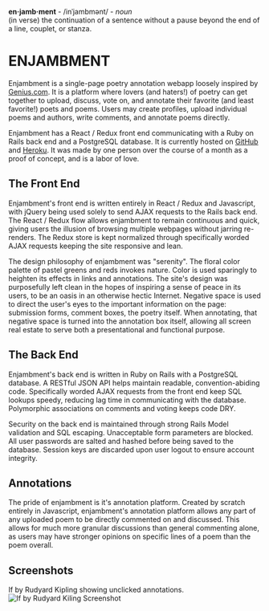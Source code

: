 **en·jamb·ment** - /inˈjambmənt/ - _noun_<br>
(in verse) the continuation of a sentence without a pause beyond the end of a line, couplet, or stanza.

# ENJAMBMENT
Enjambment is a single-page poetry annotation webapp loosely inspired by [Genius.com](https://www.genius.com). It is a platform where lovers (and haters!) of poetry can get together to upload, discuss, vote on, and annotate their favorite (and least favorite!) poets and poems. Users may create profiles, upload individual poems and authors, write comments, and annotate poems directly.

Enjambment has a React / Redux front end communicating with a Ruby on Rails back end and a PostgreSQL database. It is currently hosted on [GitHub](https://github.com) and [Heroku](https://heroku.com). It was made by one person over the course of a month as a proof of concept, and is a labor of love.

## The Front End
Enjambment's front end is written entirely in React / Redux and Javascript, with jQuery being used solely to send AJAX requests to the Rails back end. The React / Redux flow allows enjambment to remain continuous and quick, giving users the illusion of browsing multiple webpages without jarring re-renders. The Redux store is kept normalized through specifically worded AJAX requests keeping the site responsive and lean.

The design philosophy of enjambment was "serenity". The floral color palette of pastel greens and reds invokes nature. Color is used sparingly to heighten its effects in links and annotations. The site's design was purposefully left clean in the hopes of inspiring a sense of peace in its users, to be an oasis in an otherwise hectic Internet. Negative space is used to direct the user's eyes to the important information on the page: submission forms, comment boxes, the poetry itself. When annotating, that negative space is turned into the annotation box itself, allowing all screen real estate to serve both a presentational and functional purpose.

## The Back End
Enjambment's back end is written in Ruby on Rails with a PostgreSQL database. A RESTful JSON API helps maintain readable, convention-abiding code. Specifically worded AJAX requests from the front end keep SQL lookups speedy, reducing lag time in communicating with the database. Polymorphic associations on comments and voting keeps code DRY.

Security on the back end is maintained through strong Rails Model validation and SQL escaping. Unacceptable form parameters are blocked. All user passwords are salted and hashed before being saved to the database. Session keys are discarded upon user logout to ensure account integrity.

## Annotations
The pride of enjambment is it's annotation platform. Created by scratch entirely in Javascript, enjambment's annotation platform allows any part of any uploaded poem to be directly commented on and discussed. This allows for much more granular discussions than general commenting alone, as users may have stronger opinions on specific lines of a poem than the poem overall.

## Screenshots
If by Rudyard Kipling showing unclicked annotations.
![If by Rudyard Kiling Screenshot](https://github.com/atomicretro/enjambment/blob/master/readmes/enjambment_screenshot_1.pngzzzzzzz)
